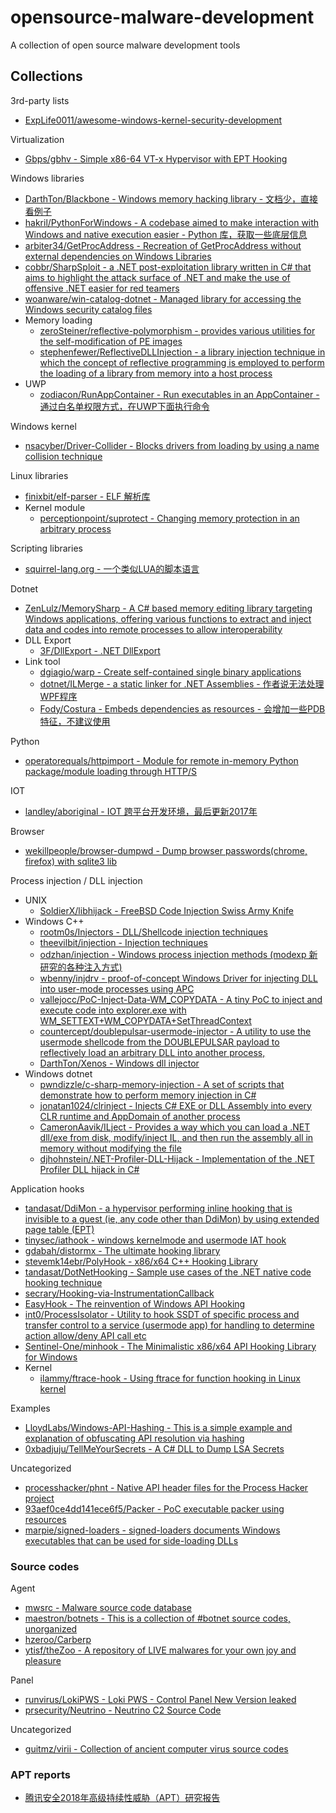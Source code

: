 # opensource-malware-development

A collection of open source malware development tools

## Collections

3rd-party lists

* [ExpLife0011/awesome-windows-kernel-security-development](https://github.com/ExpLife0011/awesome-windows-kernel-security-development)

Virtualization

* [Gbps/gbhv - Simple x86-64 VT-x Hypervisor with EPT Hooking](https://github.com/Gbps/gbhv)

Windows libraries

* [DarthTon/Blackbone - Windows memory hacking library - 文档少，直接看例子](https://github.com/DarthTon/Blackbone)
* [hakril/PythonForWindows - A codebase aimed to make interaction with Windows and native execution easier - Python 库，获取一些底层信息](https://github.com/hakril/PythonForWindows)
* [arbiter34/GetProcAddress - Recreation of GetProcAddress without external dependencies on Windows Libraries](https://github.com/arbiter34/GetProcAddress)
* [cobbr/SharpSploit - a .NET post-exploitation library written in C# that aims to highlight the attack surface of .NET and make the use of offensive .NET easier for red teamers](https://github.com/cobbr/SharpSploit)
* [woanware/win-catalog-dotnet - Managed library for accessing the Windows security catalog files](https://github.com/woanware/win-catalog-dotnet)
* Memory loading
  * [zeroSteiner/reflective-polymorphism - provides various utilities for the self-modification of PE images](https://github.com/zeroSteiner/reflective-polymorphism)
  * [stephenfewer/ReflectiveDLLInjection - a library injection technique in which the concept of reflective programming is employed to perform the loading of a library from memory into a host process](https://github.com/stephenfewer/ReflectiveDLLInjection)
* UWP
  * [zodiacon/RunAppContainer - Run executables in an AppContainer - 通过白名单权限方式，在UWP下面执行命令](https://github.com/zodiacon/RunAppContainer)

Windows kernel

* [nsacyber/Driver-Collider - Blocks drivers from loading by using a name collision technique](https://github.com/nsacyber/Driver-Collider)

Linux libraries

* [finixbit/elf-parser - ELF 解析库](https://github.com/finixbit/elf-parser)
* Kernel module
  * [perceptionpoint/suprotect - Changing memory protection in an arbitrary process](https://github.com/perceptionpoint/suprotect)

Scripting libraries

* [squirrel-lang.org - 一个类似LUA的脚本语言](http://www.squirrel-lang.org/)

Dotnet

* [ZenLulz/MemorySharp - A C# based memory editing library targeting Windows applications, offering various functions to extract and inject data and codes into remote processes to allow interoperability](https://github.com/ZenLulz/MemorySharp)
* DLL Export
  * [3F/DllExport - .NET DllExport](https://github.com/3F/DllExport)
* Link tool
  * [dgiagio/warp - Create self-contained single binary applications](https://github.com/dgiagio/warp)
  * [dotnet/ILMerge - a static linker for .NET Assemblies - 作者说无法处理WPF程序](https://github.com/dotnet/ILMerge)
  * [Fody/Costura - Embeds dependencies as resources - 会增加一些PDB特征，不建议使用](https://github.com/Fody/Costura)

Python

* [operatorequals/httpimport - Module for remote in-memory Python package/module loading through HTTP/S](https://github.com/operatorequals/httpimport)

IOT

* [landley/aboriginal - IOT 跨平台开发环境，最后更新2017年](https://github.com/landley/aboriginal)

Browser

* [wekillpeople/browser-dumpwd - Dump browser passwords(chrome, firefox) with sqlite3 lib](https://github.com/wekillpeople/browser-dumpwd)

Process injection / DLL injection

* UNIX
  * [SoldierX/libhijack - FreeBSD Code Injection Swiss Army Knife](https://github.com/SoldierX/libhijack)
* Windows C++
  * [rootm0s/Injectors - DLL/Shellcode injection techniques](https://github.com/rootm0s/Injectors)
  * [theevilbit/injection - Injection techniques](https://github.com/theevilbit/injection)
  * [odzhan/injection - Windows process injection methods (modexp 新研究的各种注入方式)](https://github.com/odzhan/injection)
  * [wbenny/injdrv - proof-of-concept Windows Driver for injecting DLL into user-mode processes using APC](https://github.com/wbenny/injdrv)
  * [vallejocc/PoC-Inject-Data-WM_COPYDATA - A tiny PoC to inject and execute code into explorer.exe with WM_SETTEXT+WM_COPYDATA+SetThreadContext](https://github.com/vallejocc/PoC-Inject-Data-WM_COPYDATA)
  * [countercept/doublepulsar-usermode-injector - A utility to use the usermode shellcode from the DOUBLEPULSAR payload to reflectively load an arbitrary DLL into another process,](https://github.com/countercept/doublepulsar-usermode-injector)
  * [DarthTon/Xenos - Windows dll injector](https://github.com/DarthTon/Xenos)
* Windows dotnet
  * [pwndizzle/c-sharp-memory-injection - A set of scripts that demonstrate how to perform memory injection in C#](https://github.com/pwndizzle/c-sharp-memory-injection)
  * [jonatan1024/clrinject - Injects C# EXE or DLL Assembly into every CLR runtime and AppDomain of another process](https://github.com/jonatan1024/clrinject)
  * [CameronAavik/ILject - Provides a way which you can load a .NET dll/exe from disk, modify/inject IL, and then run the assembly all in memory without modifying the file](https://github.com/CameronAavik/ILject)
  * [djhohnstein/.NET-Profiler-DLL-Hijack - Implementation of the .NET Profiler DLL hijack in C#](https://github.com/djhohnstein/.NET-Profiler-DLL-Hijack)

Application hooks

* [tandasat/DdiMon - a hypervisor performing inline hooking that is invisible to a guest (ie, any code other than DdiMon) by using extended page table (EPT)](https://github.com/tandasat/DdiMon)
* [tinysec/iathook - windows kernelmode and usermode IAT hook](https://github.com/tinysec/iathook)
* [gdabah/distormx - The ultimate hooking library](https://github.com/gdabah/distormx)
* [stevemk14ebr/PolyHook - x86/x64 C++ Hooking Library](https://github.com/stevemk14ebr/PolyHook)
* [tandasat/DotNetHooking - Sample use cases of the .NET native code hooking technique](https://github.com/tandasat/DotNetHooking)
* [secrary/Hooking-via-InstrumentationCallback](https://github.com/secrary/Hooking-via-InstrumentationCallback)
* [EasyHook - The reinvention of Windows API Hooking ](https://github.com/EasyHook/EasyHook)
* [int0/ProcessIsolator - Utility to hook SSDT of specific process and transfer control to a service (usermode app) for handling to determine action allow/deny API call etc](https://github.com/int0/ProcessIsolator)
* [Sentinel-One/minhook - The Minimalistic x86/x64 API Hooking Library for Windows](https://github.com/Sentinel-One/minhook)
* Kernel 
  * [ilammy/ftrace-hook - Using ftrace for function hooking in Linux kernel](https://github.com/ilammy/ftrace-hook)

Examples

* [LloydLabs/Windows-API-Hashing - This is a simple example and explanation of obfuscating API resolution via hashing](https://github.com/LloydLabs/Windows-API-Hashing)
* [0xbadjuju/TellMeYourSecrets - A C# DLL to Dump LSA Secrets](https://github.com/0xbadjuju/TellMeYourSecrets)

Uncategorized

* [processhacker/phnt - Native API header files for the Process Hacker project](https://github.com/processhacker/phnt)
* [93aef0ce4dd141ece6f5/Packer - PoC executable packer using resources](https://github.com/93aef0ce4dd141ece6f5/Packer)
* [marpie/signed-loaders - signed-loaders documents Windows executables that can be used for side-loading DLLs](https://github.com/marpie/signed-loaders)

### Source codes

Agent

* [mwsrc - Malware source code database](https://github.com/mwsrc)
* [maestron/botnets - This is a collection of #botnet source codes, unorganized](https://github.com/maestron/botnets)
* [hzeroo/Carberp](https://github.com/hzeroo/Carberp)
* [ytisf/theZoo - A repository of LIVE malwares for your own joy and pleasure](https://github.com/ytisf/theZoo)

Panel

* [runvirus/LokiPWS - Loki PWS - Control Panel New Version leaked](https://github.com/runvirus/LokiPWS)
* [prsecurity/Neutrino - Neutrino C2 Source Code](https://github.com/prsecurity/Neutrino)

Uncategorized

* [guitmz/virii - Collection of ancient computer virus source codes](https://github.com/guitmz/virii)

### APT reports

* [腾讯安全2018年高级持续性威胁（APT）研究报告](https://www.freebuf.com/articles/network/193420.html)



